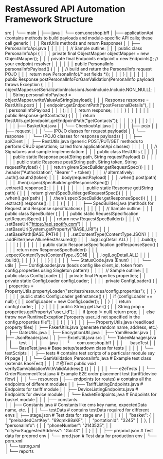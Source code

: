 # RestAssured API Automation Framework Structure


src
│
└── main
    │
    ├── java
    │   └── com.oneshop.bff
    │       ├── applicationApi  (contains methods to build payloads and module-specific API calls; these call generic 
    │       │   │                 RestUtils methods and return Response)
    │       │   ├── PersonalInfoApi.java
    │       │   │
    │       │   │   // Sample outline:
    │       │   │   public class PersonalInfoApi {
    │       │   │       private final ObjectMapper objectMapper = new ObjectMapper();
    │       │   │       private final Endpoints endpoint = new Endpoints(); // your endpoint resolver
    │       │   │
    │       │   │       public PersonalInfo personalInfoPayload() {
    │       │   │           // build and return the PersonalInfo request POJO
    │       │   │           return new PersonalInfo(/* set fields */);
    │       │   │       }
    │       │   │
    │       │   │       public Response postPersonalInfoForGamValidation(PersonalInfo payload) throws Exception {
    │       │   │           objectMapper.setSerializationInclusion(JsonInclude.Include.NON_NULL);
    │       │   │           String personalInfoPayload = objectMapper.writeValueAsString(payload);
    │       │   │           Response response = RestUtils.post(
    │       │   │                   endpoint.getEndpointPath("postPersonalDetails"),
    │       │   │                   personalInfoPayload
    │       │   │           );
    │       │   │           return response;
    │       │   │       }
    │       │   │
    │       │   │       public Response getContacts() {
    │       │   │           return RestUtils.get(endpoint.getEndpointPath("getContacts"));
    │       │   │       }
    │       │   │   }
    │       │   │
    │       │   ├── BasketApi.java
    │       │   └── CheckoutApi.java
    │       │
    │       │
    │       ├── pojo
    │       │   ├── request
    │       │   │   └── (POJO classes for request payloads)
    │       │   └── response
    │       │       └── (POJO classes for response payloads)
    │       │
    │       ├── apiClient
    │       │   ├── RestUtils.java  (generic POST/PUT/GET methods to perform CRUD operations; called from applicationApi classes)
    │       │   │
    │       │   │   // Signatures and sample implementation:
    │       │   │   public class RestUtils {
    │       │   │
    │       │   │       public static Response post(String path, String requestPayload) {}
    │       │   │
    │       │   │       public static Response post(String path, String token, String requestPayload) {
    │       │   │           return given(SpecBuilder.getRequestSpec())
    │       │   │                   .header("Authorization", "Bearer " + token)
    │       │   │                   // alternatively: .auth().oauth2(token)
    │       │   │                   .body(requestPayload)
    │       │   │                   .when().post(path)
    │       │   │                   .then().spec(SpecBuilder.getResponseSpec())
    │       │   │                   .extract().response();
    │       │   │       }
    │       │   │
    │       │   │       public static Response get(String path) {
    │       │   │           return given(SpecBuilder.getRequestSpec())
    │       │   │                   .when().get(path)
    │       │   │                   .then().spec(SpecBuilder.getResponseSpec())
    │       │   │                   .extract().response();
    │       │   │       }
    │       │   │
    │       │   ├── SpecBuilder.java  (methods for Request and Response specifications)
    │       │   │
    │       │   │   // Sample outline:
    │       │   │   public class SpecBuilder {
    │       │   │       public static RequestSpecification getRequestSpec() {
    │       │   │           return new RequestSpecBuilder()
    │       │   │                   // .setBaseUri("https://api.spotify.com")
    │       │   │                   .setBaseUri(System.getProperty("BASE_URI"))
    │       │   │                   .setBasePath(BASE_PATH)
    │       │   │                   .setContentType(ContentType.JSON)
    │       │   │                   .addFilter(new AllureRestAssured())
    │       │   │                   .log(LogDetail.ALL)
    │       │   │                   .build();
    │       │   │       }
    │       │   │
    │       │   │       public static ResponseSpecification getResponseSpec() {
    │       │   │           return new ResponseSpecBuilder()
    │       │   │                   .expectContentType(ContentType.JSON)
    │       │   │                   .log(LogDetail.ALL)
    │       │   │                   .build();
    │       │   │       }
    │       │   │   }
    │       │   │
    │       │   └── StatusCode.java  (Enum)
    │       │
    │       └── utils
    │           ├── ConfigLoader.java  (loads config like client_id, token from config.properties using Singleton pattern)
    │           │
    │           │   // Sample outline:
    │           │   public class ConfigLoader {
    │           │       private final Properties properties;
    │           │       private static ConfigLoader configLoader;
    │           │
    │           │       private ConfigLoader() {
    │           │           properties = PropertyUtils.propertyLoader("src/test/resources/config.properties");
    │           │       }
    │           │
    │           │       public static ConfigLoader getInstance() {
    │           │           if (configLoader == null) {
    │           │               configLoader = new ConfigLoader();
    │           │           }
    │           │           return configLoader;
    │           │       }
    │           │
    │           │       public String getUser() {
    │           │           String prop = properties.getProperty("user_id");
    │           │           if (prop != null) return prop;
    │           │           else throw new RuntimeException("property user_id not specified in the config.properties file");
    │           │       }
    │           │   }
    │           │
    │           ├── PropertyUtils.java   (read/load property files)
    │           ├── FakerUtils.java      (generate random name, address, etc.)
    │           ├── DateUtils.java
    │           ├── EncryptionUtil.java
    │           ├── YamlReader.java
│   │           ├── JsonReader.java
│   │           ├── ExcelUtil.java
src │           └── TokenManager.java
│
├── test
│   │
│   ├── java
│   │   └── com.oneshop.bff
│   │       ├── baseTest
│   │       │   └── BaseTest.java                # Base setup/teardown class for tests
│   │       │
│   │       └── testScripts
│   │           ├── tests                       # contains test scripts of a particular module say PI page
│   │           │   └── GamValidation_PersonalInfo.java    # Example test class (extends BaseTest)
│   │           │       # @Test public void verifyGamValidationWithValidAddress() {}
│   │           │
│   │           └── e2eTests
│   │               └── OrderPlacementTest.java   # Example E2E order placement test (tariff/device flow)
│   │
│   └── resources
│       ├── endpoints (or routes)                # contains all the endpoints of different modules
│       │   ├── TariffListingEndpoints.java      # Endpoints for tariff module 
│       │   ├── DeviceListingEndpoints.java      # Endpoints for device module
│       │   └── BasketEndpoints.java             # Endpoints for basket module
│       │
│       ├── constants                
│       │   ├── Constants.java                   # Constants like cms key name, expectedData name, etc.
│       │
│       └── testData                           # contains testData required for different envs
│           ├── stage.json                       # Test data for stage env
│           │
│           │                                    {
│           │                                          "basket": {
│           │                                           "preloadedCartKey": "69qmk98aKF",
│           │                                           "portationId": "3245"
│           │                                        },
│           │                                         "personalInfo": {
│           │                                          "phoneNumber": "2143525",
│           │                                          "cityForSuggestedAddress": "Gdcf3" 
│           │                                     }
│           │
│           ├── preprod.json                     # Test data for preprod env
│           └── prod.json                        # Test data for production env
│
└── pom.xml   
│
└── testng.xml    
│
└── reports    
